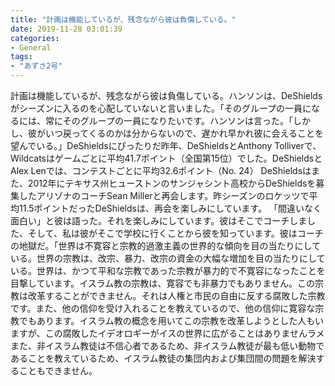 ```yaml
---
title: "計画は機能しているが、残念ながら彼は負傷している。"
date: 2019-11-28 03:01:39
categories:
- General
tags:
- "あずさ2号"
---
```


計画は機能しているが、残念ながら彼は負傷している。ハンソンは、DeShieldsがシーズンに入るのを心配していないと言いました。「そのグループの一員になるには、常にそのグループの一員になりたいです。ハンソンは言った。「しかし、彼がいつ戻ってくるのかは分からないので、遅かれ早かれ彼に会えることを望んでいる。」DeShieldsにぴったりだ昨年、DeShieldsとAnthony Tolliverで、Wildcatsはゲームごとに平均41.7ポイント（全国第15位）でした。DeShieldsとAlex Lenでは、コンテストごとに平均32.6ポイント（No. 24） DeShieldsはまた、2012年にテキサス州ヒューストンのサンジャシント高校からDeShieldsを募集したアリゾナのコーチSean Millerと再会します。昨シーズンのロケッツで平均11.5ポイントだったDeShieldsは、再会を楽しみにしています。 「間違いなく面白い」と彼は語った。それを楽しみにしています。彼はそこでコーチしました、そして、私は彼がそこで学校に行くことから彼を知っています。彼はコーチの地獄だ。「世界は不寛容と宗教的過激主義の世界的な傾向を目の当たりにしている。世界の宗教は、改宗、暴力、改宗の資金の大幅な増加を目の当たりにしている。世界は、かつて平和な宗教であった宗教が暴力的で不寛容になったことを目撃しています。イスラム教の宗教は、寛容でも非暴力でもありません。この宗教は改革することができません。それは人権と市民の自由に反する腐敗した宗教です。また、他の信仰を受け入れることを教えているので、他の信仰に寛容な宗教でもあります。イスラム教の概念を用いてこの宗教を改革しようとした人もいますが、この腐敗したイデオロギーがイスの世界に広がることはありませんラメまた、非イスラム教徒は不信心者であるため、非イスラム教徒が最も低い動物であることを教えているため、イスラム教徒の集団内および集団間の問題を解決することもできません。
